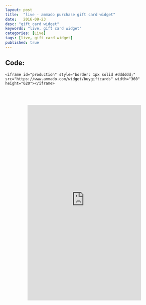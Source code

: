 ```yaml
---
layout: post
title:  "live - ammado purchase gift card widget"
date:   2016-09-23
desc: "gift card widget"
keywords: "live, gift card widget"
categories: [Live]
tags: [live, gift card widget]
published: true
---
```


<div class="text-center article-title">
<h2>Code:</h2>
</div>

```
<iframe id="production" style="border: 1px solid #dddddd;" src="https://www.ammado.com/widget/buygiftcards" width="360" height="620"></iframe>
```

<br><br>

<div style="text-align: center"> 
<iframe style="border: 1px solid #dddddd; margin: 0 auto" src="https://www.ammado.com/widget/buygiftcards" width="360" height="620"></iframe>
</div>